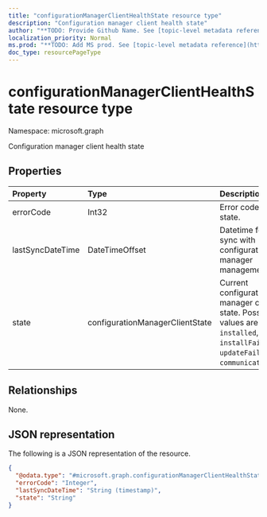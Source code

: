 ```yaml
---
title: "configurationManagerClientHealthState resource type"
description: "Configuration manager client health state"
author: "**TODO: Provide Github Name. See [topic-level metadata reference](https://msgo.azurewebsites.net/add/document/guidelines/metadata.html#topic-level-metadata)**"
localization_priority: Normal
ms.prod: "**TODO: Add MS prod. See [topic-level metadata reference](https://msgo.azurewebsites.net/add/document/guidelines/metadata.html#topic-level-metadata)**"
doc_type: resourcePageType
---
```


# configurationManagerClientHealthState resource type

Namespace: microsoft.graph



Configuration manager client health state

## Properties
|Property|Type|Description|
|:---|:---|:---|
|errorCode|Int32|Error code for failed state.|
|lastSyncDateTime|DateTimeOffset|Datetime for last sync with configuration manager management point.|
|state|configurationManagerClientState|Current configuration manager client state. Possible values are: `unknown`, `installed`, `healthy`, `installFailed`, `updateFailed`, `communicationError`.|

## Relationships
None.

## JSON representation
The following is a JSON representation of the resource.
<!-- {
  "blockType": "resource",
  "@odata.type": "microsoft.graph.configurationManagerClientHealthState"
}
-->
``` json
{
  "@odata.type": "#microsoft.graph.configurationManagerClientHealthState",
  "errorCode": "Integer",
  "lastSyncDateTime": "String (timestamp)",
  "state": "String"
}
```

